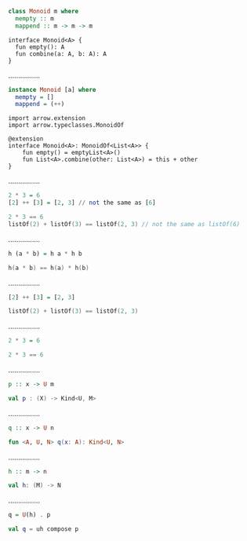 ```Haskell
class Monoid m where
  mempty :: m
  mappend :: m -> m -> m
```
```kotlin:ank:silent
interface Monoid<A> {
  fun empty(): A
  fun combine(a: A, b: A): A
}
```
................
```Haskell
instance Monoid [a] where
  mempty = []
  mappend = (++)
```
```kotlin:ank:playground
import arrow.extension
import arrow.typeclasses.MonoidOf

@extension 
interface Monoid<A>: MonoidOf<List<A>> {
    fun empty() = emptyList<A>()
    fun List<A>.combine(other: List<A>) = this + other
}
```
................
```Haskell
2 * 3 = 6
[2] ++ [3] = [2, 3] // not the same as [6]
```
```kotlin
2 * 3 == 6
listOf(2) + listOf(3) == listOf(2, 3) // not the same as listOf(6)
```

................
```Haskell
h (a * b) = h a * h b
```
```kotlin
h(a * b) == h(a) * h(b)
```

................
```Haskell
[2] ++ [3] = [2, 3]
```
```kotlin
listOf(2) + listOf(3) == listOf(2, 3)
```

................
```Haskell
2 * 3 = 6
```
```kotlin
2 * 3 == 6
```
................
```Haskell
p :: x -> U m
```
```kotlin
val p : (X) -> Kind<U, M>
```

................
```Haskell
q :: x -> U n
```
```kotlin
fun <A, U, N> q(x: A): Kind<U, N>
```

................
```Haskell
h :: m -> n
```
```kotlin
val h: (M) -> N
```

................
```Haskell
q = U(h) . p
```
```kotlin
val q = uh compose p
```
